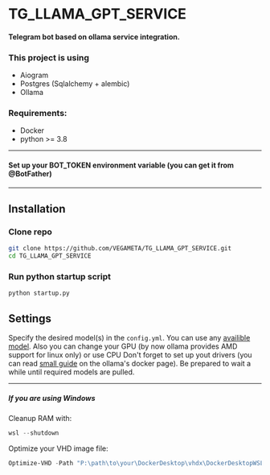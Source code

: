 # TG_LLAMA_GPT_SERVICE

#### Telegram bot based on ollama service integration.

### This project is using
- Aiogram
- Postgres (Sqlalchemy + alembic)
- Ollama

### Requirements:
- Docker
- python >= 3.8

---

#### Set up your BOT_TOKEN environment variable (you can get it from @BotFather)

---

## Installation

### Clone repo
```bash
git clone https://github.com/VEGAMETA/TG_LLAMA_GPT_SERVICE.git
cd TG_LLAMA_GPT_SERVICE
```

### Run python startup script
```bash
python startup.py
```

## Settings

Specify the desired model(s) in the `config.yml`. You can use any [availible model](https://ollama.com/library). Also you can change your GPU (by now ollama provides AMD support for linux only) or use CPU Don't forget to set up yout drivers (you can read [small guide](https://hub.docker.com/r/ollama/ollama) on the ollama's docker page). Be prepared to wait a while until required models are pulled.

---

##### If you are using Windows
Cleanup RAM with:
```powershell
wsl --shutdown
```
Optimize your VHD  image file:
```powershell
Optimize-VHD -Path "P:\path\to\your\DockerDesktop\vhdx\DockerDesktopWSL\data\ext4.vhdx"
```